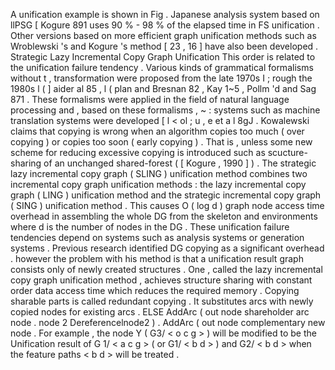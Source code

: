 A unification example is shown in Fig . 
Japanese analysis system based on llPSG [ Kogure 891 uses 90 % - 98 % of the elapsed time in FS unification . 
Other versions based on more efficient graph unification methods such as Wroblewski 's and Kogure 's method [ 23 , 16 ] have also been developed . 
Strategic Lazy Incremental Copy Graph Unification
This order is related to the unification failure tendency . 
Various kinds of grammatical formalisms without t , transformation were proposed from the late 1970s I ; rough the 1980s l ( ] aider al 85 , l ( plan and Bresnan 82 , Kay 1~5 , Pollm 'd and Sag 871 . 
These formalisms were applied in the field of natural language processing and , based on these formalisms , ~ : systems such as machine translation systems were developed [ l < ol ; u , e et a l 8gJ . 
Kowalewski claims that copying is wrong when an algorithm copies too much ( over copying ) or copies too soon ( early copying ) . 
That is , unless some new scheme for reducing excessive copying is introduced such as scucture-sharing of an unchanged shared-forest ( [ Kogure , 1990 ] ) . 
The strategic lazy incremental copy graph ( SLING ) unification method combines two incremental copy graph unification methods : the lazy incremental copy graph ( LING ) unification method and the strategic incremental copy graph ( SING ) unification method . 
This causes O ( log d ) graph node access time overhead in assembling the whole DG from the skeleton and environments where d is the number of nodes in the DG . 
These unification failure tendencies depend on systems such as analysis systems or generation systems . 
Previous research identified DG copying as a significant overhead . 
however the problem with his method is that a unification result graph consists only of newly created structures . 
One , called the lazy incremental copy graph unification method , achieves structure sharing with constant order data access time which reduces the required memory . 
Copying sharable parts is called redundant copying . 
It substitutes arcs with newly copied nodes for existing arcs . 
ELSE AddArc ( out node shareholder arc node . 
node 2 Dereferencelnode2 ) . 
AddArc ( out node complementary new node . 
For example , the node Y ( G3/ < o c g > ) will be modified to be the Unification result of G 1/ < a c g > ( or G1/ < b d > ) and G2/ < b d > when the feature paths < b d > will be treated . 